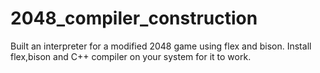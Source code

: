 # 2048_compiler_construction
Built an interpreter for a modified 2048 game using flex and bison. Install flex,bison and C++ compiler on your system for it to work. 
